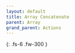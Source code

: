 ```yaml
---
layout: default
title: Array Concatenate
parent: Array
grand_parent: Actions
---
```

{: .fs-6 .fw-300 }
